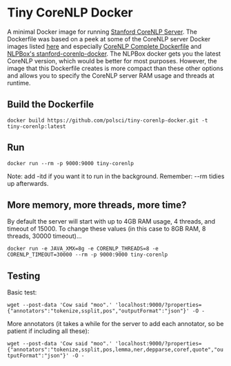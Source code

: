 # Tiny CoreNLP Docker

A minimal Docker image for running [Stanford CoreNLP Server](https://stanfordnlp.github.io/CoreNLP/corenlp-server.html). The Dockerfile was based on a peek at some of the CoreNLP server Docker images listed [here](https://stanfordnlp.github.io/CoreNLP/other-languages.html#docker) and especially [CoreNLP Complete Dockerfile](https://github.com/grahamimac/corenlp-complete-docker) and [NLPBox's stanford-corenlp-docker](https://github.com/NLPbox/stanford-corenlp-docker). The NLPBox docker gets you the latest CoreNLP version, which would be better for most purposes. However, the image that this Dockerfile creates is more compact than these other options and allows you to specify the CoreNLP server RAM usage and threads at runtime.

## Build the Dockerfile

`docker build https://github.com/polsci/tiny-corenlp-docker.git -t tiny-corenlp:latest`

## Run

`docker run --rm -p 9000:9000 tiny-corenlp`

Note: add -itd if you want it to run in the background.
Remember: --rm tidies up afterwards.

## More memory, more threads, more time?

By default the server will start with up to 4GB RAM usage, 4 threads, and timeout of 15000. To change these values (in this case to 8GB RAM, 8 threads, 30000 timeout)...

`docker run -e JAVA_XMX=8g -e CORENLP_THREADS=8 -e CORENLP_TIMEOUT=30000 --rm -p 9000:9000 tiny-corenlp`

## Testing

Basic test:

`wget --post-data 'Cow said "moo".' 'localhost:9000/?properties={"annotators":"tokenize,ssplit,pos","outputFormat":"json"}' -O -`

More annotators (it takes a while for the server to add each annotator, so be patient if including all these):

`wget --post-data 'Cow said "moo".' 'localhost:9000/?properties={"annotators":"tokenize,ssplit,pos,lemma,ner,depparse,coref,quote","outputFormat":"json"}' -O -`
